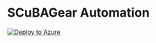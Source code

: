 # SCuBAGear Automation
[![Deploy to Azure](https://aka.ms/deploytoazurebutton)](https://portal.azure.com/#create/Microsoft.Template/uri/https://github.com/Pickax1/SCuBAGear_Automation/blob/main/Deploy.json)
